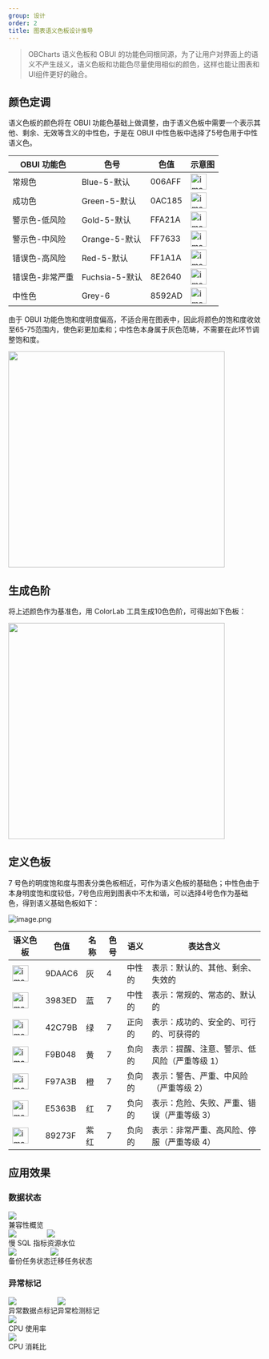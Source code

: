 ```yaml
---
group: 设计
order: 2
title: 图表语义色板设计推导
---
```


> OBCharts 语义色板和 OBUI 的功能色同根同源，为了让用户对界面上的语义不产生歧义，语义色板和功能色尽量使用相似的颜色，这样也能让图表和UI组件更好的融合。

## 颜色定调

语义色板的颜色将在 OBUI 功能色基础上做调整，由于语义色板中需要一个表示其他、剩余、无效等含义的中性色，于是在 OBUI 中性色板中选择了5号色用于中性语义色。

| OBUI 功能色 | 色号 | 色值 | 示意图 |
| --- | --- | --- | --- |
| 常规色 | Blue-5-默认 | 006AFF | ![image.png](https://mdn.alipayobjects.com/oceanbase_design/afts/img/J5BhTKQG1UQAAAAAAAAAAAAADv3-AQBr/original) |
| 成功色 | Green-5-默认 | 0AC185 | ![image.png](https://mdn.alipayobjects.com/oceanbase_design/afts/img/hDPUTqp5D0EAAAAAAAAAAAAADv3-AQBr/original) |
| 警示色-低风险 | Gold-5-默认 | FFA21A | ![image.png](https://mdn.alipayobjects.com/oceanbase_design/afts/img/na4cSKjgWmYAAAAAAAAAAAAADv3-AQBr/original) |
| 警示色-中风险 | Orange-5-默认 | FF7633 | ![image.png](https://mdn.alipayobjects.com/oceanbase_design/afts/img/him2SKtrep0AAAAAAAAAAAAADv3-AQBr/original) |
| 错误色-高风险 | Red-5-默认 | FF1A1A | ![image.png](https://mdn.alipayobjects.com/oceanbase_design/afts/img/I09YQYgyMpsAAAAAAAAAAAAADv3-AQBr/original) |
| 错误色-非常严重 | Fuchsia-5-默认 | 8E2640 | ![image.png](https://mdn.alipayobjects.com/oceanbase_design/afts/img/LPPBTpXKBVYAAAAAAAAAAAAADv3-AQBr/original) |
| 中性色 | Grey-6 | 8592AD | ![image.png](https://mdn.alipayobjects.com/oceanbase_design/afts/img/QFz0QpjHDQYAAAAAAAAAAAAADv3-AQBr/original) |

由于 OBUI 功能色饱和度明度偏高，不适合用在图表中，因此将颜色的饱和度收敛至65-75范围内，使色彩更加柔和；中性色本身属于灰色范畴，不需要在此环节调整饱和度。

<img src="https://mdn.alipayobjects.com/oceanbase_design/afts/img/HjITR6ncSUkAAAAAAAAAAAAADv3-AQBr/original" style="width: 432px" />

## 生成色阶

将上述颜色作为基准色，用 ColorLab 工具生成10色色阶，可得出如下色板：

<img src="https://mdn.alipayobjects.com/oceanbase_design/afts/img/GbdgQagxaNMAAAAAAAAAAAAADv3-AQBr/original" style="width: 432px" />

## 定义色板

7 号色的明度饱和度与图表分类色板相近，可作为语义色板的基础色；中性色由于本身明度饱和度较低，7号色应用到图表中不太和谐，可以选择4号色作为基础色，得到语义基础色板如下：

![image.png](https://mdn.alipayobjects.com/oceanbase_design/afts/img/nXm3TKjjjLgAAAAAAAAAAAAADv3-AQBr/original)

| 语义色板 | 色值 | 名称 | 色号 | 语义 | 表达含义 |
| --- | --- | --- | --- | --- | --- |
| ![image.png](https://mdn.alipayobjects.com/oceanbase_design/afts/img/A1UUTqdajt0AAAAAAAAAAAAADv3-AQBr/original) | 9DAAC6 | 灰 | 4 | 中性的 | 表示：默认的、其他、剩余、失效的 |
| ![image.png](https://mdn.alipayobjects.com/oceanbase_design/afts/img/JF3UQLMU4z4AAAAAAAAAAAAADv3-AQBr/original) | 3983ED | 蓝 | 7 | 中性的 | 表示：常规的、常态的、默认的 |
| ![image.png](https://mdn.alipayobjects.com/oceanbase_design/afts/img/LJwkRqOXqckAAAAAAAAAAAAADv3-AQBr/original) | 42C79B | 绿 | 7 | 正向的 | 表示：成功的、安全的、可行的、可获得的 |
| ![image.png](https://mdn.alipayobjects.com/oceanbase_design/afts/img/pspsSqsFZVwAAAAAAAAAAAAADv3-AQBr/original) | F9B048 | 黄 | 7 | 负向的 | 表示：提醒、注意、警示、低风险（严重等级 1） |
| ![image.png](https://mdn.alipayobjects.com/oceanbase_design/afts/img/MPigSIef6nEAAAAAAAAAAAAADv3-AQBr/original) | F97A3B | 橙 | 7 | 负向的 | 表示：警告、严重、中风险（严重等级 2） |
| ![image.png](https://mdn.alipayobjects.com/oceanbase_design/afts/img/xbRkS4Dl-XoAAAAAAAAAAAAADv3-AQBr/original) | E5363B | 红 | 7 | 负向的 | 表示：危险、失败、严重、错误（严重等级 3） |
| ![image.png](https://mdn.alipayobjects.com/oceanbase_design/afts/img/Q0JxTLe8LyIAAAAAAAAAAAAADv3-AQBr/original) | 89273F | 紫红 | 7 | 负向的 | 表示：非常严重、高风险、停服（严重等级 4） |

## 应用效果

### 数据状态

<div style="display: flex">
  <div>
    <img src="https://mdn.alipayobjects.com/oceanbase_design/afts/img/VTN5QIxxOBQAAAAAAAAAAAAADv3-AQBr/original" />
    <div class="image-description-center">兼容性概览</div>
  </div>
</div>

<div style="display: flex">
  <div>
    <img src="https://mdn.alipayobjects.com/oceanbase_design/afts/img/9VjQS451mokAAAAAAAAAAAAADv3-AQBr/original" />
    <div class="image-description-center">慢 SQL 指标</div>
  </div>
  <div>
    <img src="https://mdn.alipayobjects.com/oceanbase_design/afts/img/UyA2RYne-mwAAAAAAAAAAAAADv3-AQBr/original" />
    <div class="image-description-center">资源水位</div>
  </div>
</div>

<div style="display: flex">
  <div>
    <img src="https://mdn.alipayobjects.com/oceanbase_design/afts/img/A0EURoKFHY0AAAAAAAAAAAAADv3-AQBr/original" />
    <div class="image-description-center">备份任务状态</div>
  </div>
  <div>
    <img src="https://mdn.alipayobjects.com/oceanbase_design/afts/img/AvhzQYaFvGQAAAAAAAAAAAAADv3-AQBr/original" />
    <div class="image-description-center">迁移任务状态</div>
  </div>
</div>

### 异常标记

<div style="display: flex">
  <div>
    <img src="https://mdn.alipayobjects.com/oceanbase_design/afts/img/C58-RbypfJcAAAAAAAAAAAAADv3-AQBr/original" />
    <div class="image-description-center">异常数据点标记</div>
  </div>
  <div>
    <img src="https://mdn.alipayobjects.com/oceanbase_design/afts/img/MtSZTY-YrLcAAAAAAAAAAAAADv3-AQBr/original" />
    <div class="image-description-center">异常检测标记</div>
  </div>
</div>

<div>
  <img src="https://mdn.alipayobjects.com/oceanbase_design/afts/img/KrdvS7IctOoAAAAAAAAAAAAADv3-AQBr/original" />
  <div class="image-description-center">CPU 使用率</div>
</div>

<div>
  <img src="https://mdn.alipayobjects.com/oceanbase_design/afts/img/wfgeSJlUTqMAAAAAAAAAAAAADv3-AQBr/original" />
  <div class="image-description-center">CPU 消耗比</div>
</div>

<style>
table tr td img {
  max-width: 100%;
  height: 32px;
}
</style>
